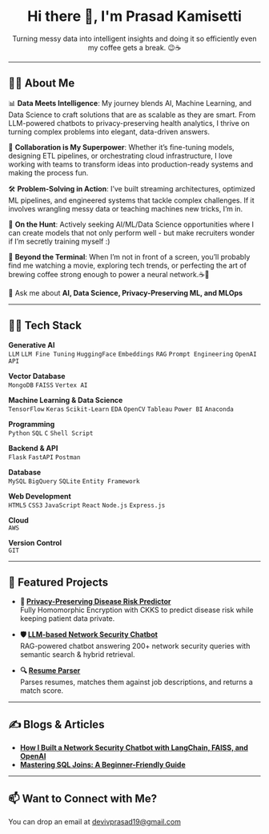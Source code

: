 <h1 align="center">Hi there 👋, I'm Prasad Kamisetti</h1>
<p align="center">
Turning messy data into intelligent insights and doing it so efficiently even my coffee gets a break. 😉☕</p>

------------------------------------------------------------------------------------------------------------------------------------------------------
## 🙎‍♂️ About Me

📊 **Data Meets Intelligence**: My journey blends AI, Machine Learning, and Data Science to craft solutions that are as scalable as they are smart. From LLM-powered chatbots to privacy-preserving health analytics, I thrive on turning complex problems into elegant, data-driven answers.

🤝 **Collaboration is My Superpower**: Whether it’s fine-tuning models, designing ETL pipelines, or orchestrating cloud infrastructure, I love working with teams to transform ideas into production-ready systems and making the process fun.

🛠 **Problem-Solving in Action**: I’ve built streaming architectures, optimized ML pipelines, and engineered systems that tackle complex challenges. If it involves wrangling messy data or teaching machines new tricks, I’m in. 

🎯 **On the Hunt**: Actively seeking AI/ML/Data Science opportunities where I can create models that not only perform well - but make recruiters wonder if I’m secretly training myself :) 

🌟 **Beyond the Terminal**: When I’m not in front of a screen, you’ll probably find me watching a movie, exploring tech trends, or perfecting the art of brewing coffee strong enough to power a neural network.☕🤖

💬 Ask me about **AI, Data Science, Privacy-Preserving ML, and MLOps**

------------------------------------------------------------------------------------------------------------------------------------------------------

## 🧑‍💻 Tech Stack

**Generative AI**  
`LLM` `LLM Fine Tuning` `HuggingFace` `Embeddings` `RAG` `Prompt Engineering` `OpenAI API`

**Vector Database**  
`MongoDB` `FAISS` `Vertex AI`

**Machine Learning & Data Science**  
`TensorFlow` `Keras` `Scikit-Learn` `EDA` `OpenCV` `Tableau` `Power BI` `Anaconda`

**Programming**  
`Python` `SQL` `C` `Shell Script`

**Backend & API**  
`Flask` `FastAPI` `Postman`

**Database**  
`MySQL` `BigQuery` `SQLite` `Entity Framework`

**Web Development**  
`HTML5` `CSS3` `JavaScript` `React` `Node.js` `Express.js`

**Cloud**  
`AWS` 

**Version Control**  
`GIT`

------------------------------------------------------------------------------------------------------------------------------------------------------

## 📌 Featured Projects

- **🔐 [Privacy-Preserving Disease Risk Predictor](https://github.com/prasad-kamisettti/FHE-on-disease-prediction-)**  
  Fully Homomorphic Encryption with CKKS to predict disease risk while keeping patient data private. 

- **🛡️ [LLM-based Network Security Chatbot](https://github.com/prasad-kamisettti/Network-Security---Q-A-Chatbot-Project)**  
  RAG-powered chatbot answering 200+ network security queries with semantic search & hybrid retrieval. 

- **🔍 [Resume Parser](https://github.com/prasad-kamisettti/resume-scanner-project-)**  
Parses resumes, matches them against job descriptions, and returns a match score.

------------------------------------------------------------------------------------------------------------------------------------------------------------------------------------------------------

## ✍️ Blogs & Articles
- **[How I Built a Network Security Chatbot with LangChain, FAISS, and OpenAI](https://medium.com/@vara2000prasad/building-a-network-security-chatbot-with-langchain-faiss-and-open-ai-7b96bb919db2)**
- **[Mastering SQL Joins: A Beginner-Friendly Guide]([https://medium.com/@vara2000prasad/building-a-network-security-chatbot-with-langchain-faiss-and-open-ai-7b96bb919db2](https://medium.com/@vara2000prasad/mastering-sql-joins-a-beginner-friendly-guide-b534ea5b9c89))**

------------------------------------------------------------------------------------------------------------------------------------------------------------------------------------------------------
## 📫 Want to Connect with Me?
You can drop an email at devivprasad19@gmail.com
